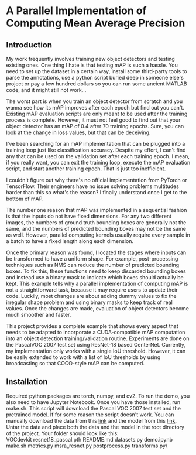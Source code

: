 # A Parallel Implementation of Computing Mean Average Precision
## Introduction
My work frequently involves training new object detectors and testing existing ones. One thing I hate is that testing mAP is such a hassle. You need to set up the dataset in a certain way, install some third-party tools to parse the annotations, use a python script buried deep in someone else's project or pay a few hundred dollars so you can run some ancient MATLAB code, and it might still not work...

The worst part is when you train an object detector from scratch and you wanna see how its mAP improves after each epoch but find out you can't. Existing mAP evaluation scripts are only meant to be used after the training process is complete. However, it must not feel good to find out that your object detector has an mAP of 0.4 after 70 training epochs. Sure, you can look at the change in loss values, but that can be deceiving.

I've been searching for an mAP implementation that can be plugged into a training loop just like classification accuracy. Despite my effort, I can't find any that can be used on the validation set after each training epoch. I mean, if you really want, you can exit the training loop, execute the mAP evaluation script, and start another training epoch. That is just too inefficient.

I couldn't figure out why there's no official implementation from PyTorch or TensorFlow. Their engineers have no issue solving problems multitudes harder than this so what's the reason? I finally understand once I get to the bottom of mAP.

The number one reason that mAP was implemented in a sequential fashion is that the inputs do not have fixed dimensions. For any two different images, the numbers of ground truth bounding boxes are generally not the same, and the numbers of predicted bounding boxes may not be the same as well. However, parallel computing kernels usually require every sample in a batch to have a fixed length along each dimension.

Once the primary reason was found, I located the stages where inputs can be transformed to have a uniform shape. For example, post-processing techniques such as NMS can reduce the number of predicted bounding boxes. To fix this, these functions need to keep discarded bounding boxes and instead use a binary mask to indicate which boxes should actually be kept. This example tells why a parallel implementation of computing mAP is not a straightforward task, because it may require users to update their code. Luckily, most changes are about adding dummy values to fix the irregular shape problem and using binary masks to keep track of real values. Once the changes are made, evaluation of object detectors become much smoother and faster.

This project provides a complete example that shows every aspect that needs to be adapted to incorporate a CUDA-compatible mAP computation into an object detection training/validation routine. Experiments are done on the PascalVOC 2007 test set using ResNet-18 based CenterNet. Currently, my implementation only works with a single IoU threshold. However, it can be easily extended to work with a list of IoU thresholds by using broadcasting so that COCO-style mAP can be computed.

## Installation
Required python packages are torch, numpy, and cv2. To run the demo, you also need to have Jupyter Notebook. Once you have those installed, run make.sh. This script will download the Pascal VOC 2007 test set and the pretrained model. If for some reason the script doesn't work. You can manually download the data from this [link](http://host.robots.ox.ac.uk/pascal/VOC/voc2007/VOCtest_06-Nov-2007.tar) and the model from this [link](https://drive.google.com/file/d/1ZGyOpyN0ho64pEUZxAsMskK3zprNOAFg/view?usp=sharing). Untar the data and place both the data and the model in the root directory of the project. Your folder should look like this:\
VOCdevkit resnet18_pascal.pth README.md datasets.py demo.ipynb make.sh metrics.py msra_resnet.py postprocess.py transforms.py\
